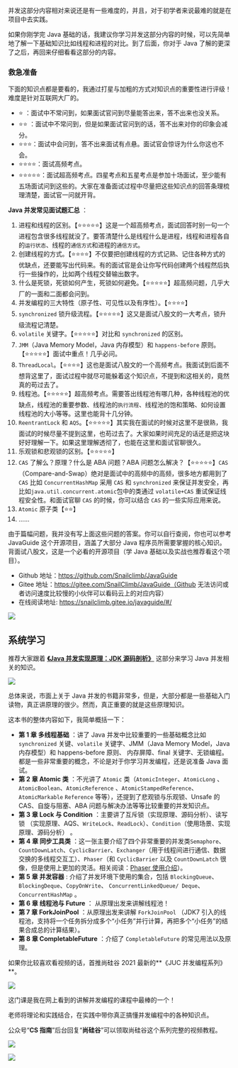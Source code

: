 并发这部分内容相对来说还是有一些难度的，并且，对于初学者来说最难的就是在项目中去实践。

如果你刚学完 Java 基础的话，我建议你学习并发这部分内容的时候，可以先简单地了解一下基础知识比如线程和进程的对比。到了后面，你对于 Java 了解的更深了之后，再回来仔细看看这部分的内容。

### 救急准备

下面的知识点都是要看的，我通过打星与加粗的方式对知识点的重要性进行评级！难度是针对互联网大厂的。

- ⭐ ：面试中不常问到，如果面试官问到尽量能答出来，答不出来也没关系。
- ⭐⭐ ：面试中不常问到，但是如果面试官问到的话，答不出来对你的印象会减分。
- ⭐⭐⭐：面试中会问到，答不出来面试有点悬。面试官会惊讶为什么你这也不会。
- ⭐⭐⭐⭐：面试高频考点。
- ⭐⭐⭐⭐⭐：面试超高频考点。四星考点和五星考点是参加十场面试，至少能有五场面试问到这些的。大家在准备面试过程中尽量把这些知识点的回答条理梳理清楚，面试官一问就开背。

**Java 并发常见面试题汇总** ：

1. 进程和线程的区别。【⭐⭐⭐⭐⭐】这是一个超高频考点，面试回答时别一句一个进程包含很多线程就没了。要答清楚什么是线程什么是进程，线程和进程各自的`运行状态`、线程的`通信方式`和进程的`通信方式`。
2. 创建线程的方式。【⭐⭐⭐⭐】不仅要把创建线程的方式记熟、记住各种方式的优缺点，还要能写出代码来。有的面试官是会让你写代码创建两个线程然后执行一些操作的，比如两个线程交替输出数字。
3. 什么是死锁，死锁如何产生，死锁如何避免。【⭐⭐⭐⭐⭐】超高频问题，几乎大厂的一面和二面都会问到。
4. 并发编程的三大特性（原子性、可见性以及有序性）。【⭐⭐⭐⭐】
5. `synchronized` 锁升级流程。【⭐⭐⭐⭐⭐】这又是面试八股文的一大考点，锁升级流程记清楚。
6. `volatile` 关键字。【⭐⭐⭐⭐⭐】对比和 `synchronized` 的区别。
7. `JMM`（Java Memory Model，Java 内存模型）和 `happens-before` 原则。【⭐⭐⭐⭐⭐】面试中重点！几乎必问。
8. `ThreadLocal`。【⭐⭐⭐⭐】这也是面试八股文的一个高频考点。我面试到后面不想背这里了，面试过程中就尽可能躲着这个知识点，不提到和这相关的，竟然真的苟过去了。
9. 线程池。【⭐⭐⭐⭐⭐】超高频考点。需要答出线程池有哪几种，各种线程池的优缺点，线程池的重要参数、线程池的`执行流程`、线程池的饱和策略、如何设置线程池的大小等等。这里也能背十几分钟。
10. `ReentrantLock` 和 `AQS`。【⭐⭐⭐⭐⭐】其实我在面试的时候对这里不是很熟，我面试的时候尽量不提到这里，也苟过去了。大家如果时间充足的话还是把这块好好理解一下。如果这里理解透彻了，也能在这里和面试官聊很久。
11. 乐观锁和悲观锁的区别。【⭐⭐⭐⭐⭐】
12. `CAS` 了解么？原理？什么是 ABA 问题？ABA 问题怎么解决？【⭐⭐⭐⭐⭐】`CAS`（Compare-and-Swap）绝对是面试中的高频中的高频，很多地方都用到了 `CAS` 比如 `ConcurrentHashMap` 采用 `CAS` 和 `synchronized` 来保证并发安全，再比如`java.util.concurrent.atomic`包中的类通过 `volatile+CAS` 重试保证线程安全性。和面试官聊 `CAS` 的时候，你可以结合 `CAS` 的一些实际应用来说。
13. `Atomic` 原子类【⭐⭐】
15. ......

由于篇幅问题，我并没有写上面这些问题的答案。你可以自行查阅，你也可以参考 JavaGuide 这个开源项目，涵盖了大部分 Java 程序员所需要掌握的核心知识。背面试八股文，这是一个必看的开源项目（学 Java 基础以及实战也推荐看这个项目）。

- Github 地址：https://github.com/Snailclimb/JavaGuide
- Gitee 地址：https://gitee.com/SnailClimb/JavaGuide（Github 无法访问或者访问速度比较慢的小伙伴可以看码云上的对应内容）
- 在线阅读地址: https://snailclimb.gitee.io/javaguide/#/

![](https://img-blog.csdnimg.cn/4673f6acf9ce45b6900d93a316bc884e.png)

## 系统学习

推荐大家跟着 **[《Java 并发实现原理：JDK 源码剖析》](https://book.douban.com/subject/35013531/)** 这部分来学习 Java 并发相关的知识。

![](https://img-blog.csdnimg.cn/b441699291684d0bbac0637822e1c1f3.png)

总体来说，市面上关于 Java 并发的书籍非常多，但是，大部分都是一些基础入门读物，真正讲原理的很少。然而，真正重要的就是这些原理知识。

这本书的整体内容如下，我简单概括一下：

- **第 1 章 多线程基础** ：讲了 Java 并发中比较重要的一些基础概念比如 `synchronized` 关键、`volatile` 关键字、JMM（Java Memory Model，Java 内存模型）和 happens-before 原则、 内存屏障、final 关键字、无锁编程。都是一些非常重要的概念，不论是对于你学习并发编程，还是说准备 Java 面试。
- **第 2 章 Atomic 类** ：不光讲了 `Atomic` 类（`AtomicInteger`、`AtomicLong` 、 `AtomicBoolean`、`AtomicReference` 、`AtomicStampedReference`、`AtomicMarkable` `Reference` 等等），还提到了悲观锁与乐观锁、Unsafe 的 CAS、自旋与阻塞、ABA 问题与解决办法等等比较重要的并发知识点。
- **第 3 章 Lock 与 Condition** ：主要讲了互斥锁（实现原理、源码分析）、读写锁 （实现原理、AQS、`WriteLock`、`ReadLock`）、`Condition`（使用场景、实现原理、源码分析） 。
- **第 4 章 同步工具类** ：这一张主要介绍了四个非常重要的并发类`Semaphore`、`CountDownLatch`、`CyclicBarrier`、`Exchanger`（用于线程间进行通信、数据交换的多线程交互工）、`Phaser`（和 `CyclicBarrier` 以及 `CountDownLatch` 很像，但是使用上更加的灵活。相关阅读：[Phaser 使用介绍](https://javadoop.com/post/phaser-tutorial)）。
- **第 5 章 并发容器** : 介绍了并发环境下使用的集合，包括 `BlockingQueue`、`BlockingDeque`、`CopyOnWrite`、 `ConcurrentLinkedQueue/ Deque`、`ConcurrentHashMap` 。
- **第 6 章 线程池与 Future** ： 从原理出发来讲解线程池！
- **第 7 章 ForkJoinPool** ：从原理出发来讲解 `ForkJoinPool` （JDK7 引入的线程池，支持将一个任务拆分成多个“小任务”并行计算，再把多个“小任务”的结果合成总的计算结果）。
- **第 8 章 CompletableFuture** ：介绍了 `CompletableFuture` 的常见用法以及原理。

如果你比较喜欢看视频的话，首推尚硅谷 2021 最新的**《JUC 并发编程系列》**。

![](https://p6-juejin.byteimg.com/tos-cn-i-k3u1fbpfcp/bf96aed069614714bc4a7048a8f0bfc1~tplv-k3u1fbpfcp-watermark.image)

这门课是我在网上看到的讲解并发编程的课程中最棒的一个！

老师将理论和实践结合，在实践中带你真正搞懂并发编程中的各种知识点。

公众号“**CS 指南**”后台回复“**尚硅谷**”可以领取尚硅谷这个系列完整的视频教程。

![](https://img-blog.csdnimg.cn/3da401c8c8c74e29884d8e39b5d5e378.png)

![](https://img-blog.csdnimg.cn/2021060517454068.png)